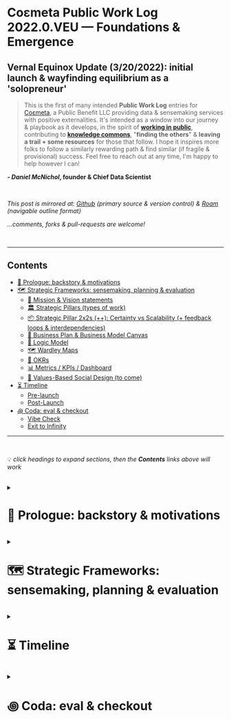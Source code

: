 # Coεmeta Public Work Log 2022.0.VEU — Foundations & Emergence  <!-- omit in toc -->

## Vernal Equinox Update (3/20/2022): initial launch & wayfinding equilibrium as a 'solopreneur' <!-- omit in toc -->
> This is the first of many intended **Public Work Log** entries for [Coεmeta](https://coemeta.xyz), a Public Benefit LLC providing data & sensemaking services with positive externalities. It's intended as a window into our journey & playbook as it develops, in the spirit of **[working in public](https://nesslabs.com/work-in-public)**, contributing to **[knowledge commons](https://en.wikipedia.org/wiki/Knowledge_commons)**, "**finding the others**" & **leaving a trail + some resources** for those that follow. I hope it inspires more folks to follow a similarly rewarding path & find similar (if fragile & provisional) success. Feel free to reach out at any time, I'm happy to help however I can!

**_- Daniel McNichol_**__, founder & Chief Data Scientist__

<br>

*This post is mirrored at: [Github](https://github.com/coemeta/public-work-log) (primary source & version control) & [Roam](https://roamresearch.com/#/app/coemeta/page/eR-hkr1_x) (navigable outline format)*
    
*...comments, forks & pull-requests are welcome!*

<br>    

***

## Contents
- [📜 Prologue: backstory & motivations](#-prologue-backstory--motivations)
- [🗺 Strategic Frameworks: sensemaking, planning & evaluation](#-strategic-frameworks-sensemaking-planning--evaluation)
    - [🔭  Mission & Vision statements](#--mission--vision-statements)
    - [🏛  Strategic Pillars (types of work)](#--strategic-pillars-types-of-work)
    - [📦  Strategic Pillar 2x2s (++): Certainty vs Scalability (+ feedback loops & interdependencies)](#--strategic-pillar-2x2s--certainty-vs-scalability--feedback-loops--interdependencies)
    - [📝  Business Plan & Business Model Canvas](#--business-plan--business-model-canvas)
    - [🧠  Logic Model](#--logic-model)
    - [🗺  Wardley Maps](#--wardley-maps)
    - [🧮  OKRs](#--okrs)
    - [📊  Metrics / KPIs / Dashboard](#--metrics--kpis--dashboard)
    - [👥  Values-Based Social Design (to come)](#--values-based-social-design-to-come)
- [⏳ Timeline](#-timeline)
    - [Pre-launch](#pre-launch)
    - [Post-Launch](#post-launch)
- [꩜ Coda: eval & checkout](#-coda-eval--checkout)
    - [Vibe Check](#vibe-check)
    - [Exit to Infinity](#exit-to-infinity)


***

<br>

💡 *click headings to expand sections, then the **Contents** links above will work*

<br>

<details>
<summary>

# 📜 Prologue: backstory & motivations 
</summary>

**__Coεmeta__** is my attempt at an [infinite game](https://en.wikipedia.org/wiki/Finite_and_Infinite_Games). **The goal of infinite games is not to win, but to keep playing.**
    
I consider this my __metagame__ (as opposed to endgame): 
>*a more **balanced**, **integrated**, **enriching** & **impactful** life in **greater community***

<br>

To pursue this metagame indefinitely (aka "infinitely"), I needed to reclaim some agency & autonomy in my work. So Coεmeta is also currently a [Pennsylvania Public Benefit LLC](https://www.notion.so/coemeta/Co-meta-co-eh-meta-Data-Sensemaking-Services-9b764a49e7644703a64eda8f95084156#b97ace661ee84e81816b67d947ddbf53), serving as a vehicle for more traditional freelance & consulting work, as well as broader public-benefit oriented activities.
  
> *(My longer-term vision for Coεmeta as a formal entity is something more like a [worker-owned cooperative](https://institute.coop/what-worker-cooperative) or [DAO](https://en.wikipedia.org/wiki/Decentralized_autonomous_organization) with shared collective ownership, or at least part of a federated network of [mutual aid](https://en.wikipedia.org/wiki/Mutual_aid_%28organization_theory%29) & partnerships with other "self-sovereign" **ᵋ** groups or entities. This is part of the "in greater community" aspect of the metagame, but more on that later.)*

<br>

So **Coεmeta is not exactly a traditional 'venture' or typical small business or startup etc**, but assumes some of those trappings for now. The [**⏳ Timeline**](#-timeline) below recaps more of the motivations & considerations underlying all of this, & the [**🗺 Frameworks**](#-strategic-frameworks-sensemaking-planning--evaluation) section describes some of the strategic planning & wayfinding models I've used so far. 

As elaborated below, **public work & contributing to knowledge commons are core parts of the overall metagame strategy & ethos**. So this post is part of that: figuring it out as I go, learning while doing, in public. I hope to establish a template & cadence for these things.

<br>

ᵋ *NB: I'm generally skeptical of this terminology & its associations with neoliberal / libertarian fantasies of fully atomized "[sovereign individuals](https://www.radicalxchange.org/media/blog/sovereign-nonsense/)", but "independent" isn't quite adequate either.*

</details>

<br>

<details>
<summary>

# 🗺 Strategic Frameworks: sensemaking, planning & evaluation
</summary>

As a [decision science](https://medium.com/coemeta/from-information-to-action-with-quantitative-decision-science-9752b6c969d5#4054) practitioner & general strategy nerd, I've seen how **the right framework can simplify, clarify & streamline the task of making sense of information & (potential) actions** — __as long as we don't mistake the map for the territory__ **ᵋ**. So I've made ample use of various models & frameworks in the planning & execution of Coεmeta __to date__. This is a short list of the most relevant & cogent. 

> *Note that these are snapshots, in various states of refinement & iteration (proper version-controlled repositories are forthcoming, along with more thorough evaluations — this is a more narrative account). Further, the frameworks are essentially just differently shaped containers filled with mostly the same content, but the varying shapes help emphasize (& scrutinize) different dimensions of the information & underlying intent, which is in fact much of the value of such frameworks.*

<br>

<details>
<summary>ᵋ <i>...a few further obligatory caveats & cautionary aphorisms regarding models & planning:</i></summary>

  - ["Plans are worthless, but planning is priceless"](https://quoteinvestigator.com/2017/11/18/planning/)
  - ["Everyone has a plan until they get punched in the mouth"](https://www.commit.works/everyone-has-a-plan-until-they-get-punched-in-the-mouth/) 
  - ([Optionality](https://thedeepdish.org/optionality-book/) & [OODA loops](https://en.wikipedia.org/wiki/OODA_loop) are often better than plans)
  - ["All models are wrong, but some are useful"](https://en.wikipedia.org/wiki/All_models_are_wrong)
  - See generally: [complexity science](https://en.wikipedia.org/wiki/Complex_system) & [chaos theory](https://en.wikipedia.org/wiki/Chaos_theory), e.g. [Robert May (1976)](https://medium.com/coemeta/the-logistic-map-the-onset-of-chaos-sonified-46fd73e25965#5174)
  - In fact the epsilon ("ε") in **__Coεmeta__** is meant as a reminder of the '[error margin](https://methods.sagepub.com/reference/the-sage-encyclopedia-of-communication-research-methods/i4630.xml)' in any model, estimate or probabilistic assessment. (see further details on this etymology [in the timeline below](#-timeline))

</details>
    
<br>

<details>
<summary>

### 🔭  Mission & Vision statements
</summary>
[Mission & Vision statements](https://www.bain.com/insights/management-tools-mission-and-vision-statements/) are notoriously wonky & vacuous standard MBA-ware. But they can be useful exercises in distillation of values & intention, & sometimes produce helpful mantras for orientation & alignment. Sort of qualitative "north stars".

The rule of thumb I use: **Vision** describes the __big picture outcome__ you want to realize, **Mission** describes __how__ you'll do it.

It's hard to be simultaneously concise, substantive & clear, so lapsing into [banal tropes & cliches](https://www.youtube.com/watch?v=B8C5sjjhsso) is a common pitfall — which I haven't managed to entirely avoid. Familiar shorthands are useful compressions! But also risk total [semantic satiation](https://en.wikipedia.org/wiki/Semantic_satiation) & meaninglessness. So I haven't yet found a satisfying alternative to the facile "better world / place / communities" shibboleths:

<br>

Coεmeta **Vision** (usually some permutation of):

> **Better places & relations** through **better information & finding truth together**

Coεmeta **Mission**: 

> **Create data & sensemaking tools & services** with [positive externalities](https://en.wikipedia.org/wiki/Externality#Positive): supporting [commons](https://en.wikipedia.org/wiki/Commons), [public goods](https://en.wikipedia.org/wiki/Public_good_%28economics%29), [circular](https://en.wikipedia.org/wiki/Circular_economy) & [solidarity economies](https://en.wikipedia.org/wiki/Solidarity_economy) & prosocial change.

<br>

As mentioned, I'm not fully satisfied with these, due to the cliches as well as some niche jargon (sensemaking, positive externalities, etc). But I think the general vibe is right, & try to elucidate the jargon via context, elaboration & reference links. I also wanted to include verbs in the vision as well as nouns, to emphasize the importance of __process__ beyond any static outcome or state. Will continue to workshop, like everything else. 

And of course, there is my broader [metagame](#-prologue-backstory--motivations) vision, which applies more to me personally to than to Coεmeta itself, though Coεmeta is a integral strategic play in the metagame mission (for myself & others).

</details>

<br>

<details>
<summary> 

### 🏛  Strategic Pillars (types of work)
</summary>
This is not so much a framework as a **simple taxonomy that underlies the overarching vision & strategy for Coεmeta,** specifically regarding the types of "work" we'll do. These might be thought of as "business units", "verticals", or "functional areas" in more traditional [corporate](https://www.cascade.app/blog/strategy-levels) or [functional strategy](https://www.business-to-you.com/levels-of-strategy-corporate-business-functional/).

The pillars are:
  - **Freelance / contract work**
      - Traditional hourly rate or project-based work, consulting etc.
  - **Content creation**
      - Part of Working In Public as well as building a public presence, portfolio & demonstration of capabilities, etc. All with an orientation towards [positive externalities](https://en.wikipedia.org/wiki/Externality#Positive), [public goods](https://en.wikipedia.org/wiki/Public_good_%28economics%29) & contribution to [knowledge commons,](https://en.wikipedia.org/wiki/Knowledge_commons) etc. 
  - **Open source toolmaking**
      - Creating [open source](https://en.wikipedia.org/wiki/Open-source_software) & [open access](https://en.wikipedia.org/wiki/Open_access) tools & resources. Related to & overlapping with **Content creation**, but with a more technical & functional focus, vs informational & didactic resources. Again oriented towards public goods, etc.
  - **Relations & community-building**
      - Building networks of mutual support, partnership & exchange, etc (e.g. [mutual aid](https://en.wikipedia.org/wiki/Mutual_aid_%28organization_theory%29) & [microsolidarity](https://www.microsolidarity.cc/)). 
      - (Could be more conventionally or cynically construed as: professional networking, growth hacking, clout chasing, social climbing, etc. But the intent is a more wholesome, positive-sum, good-vibes approach.)

It was obvious & important to me to enumerate these as I initially conceived of the core activities of Coεmeta, & they recur throughout the other frameworks for obvious reasons. Once enumerated, they provoke an obvious followup question: how they relate to each other via interconnections, interdependencies & feedback loops, which subsequent frameworks explore below.

</details>

<br>

<details>
<summary> 

### 📦  Strategic Pillar 2x2s (++): Certainty vs Scalability (+ feedback loops & interdependencies)
</summary>
    
Of course we can't avoid some sort of [2x2](https://managementconsulted.com/2x2-matrix/), the ~~bullshit peddler~~ management consultant's favorite WMD (weapon of mass deception). However, I feel these mutant versions are sufficiently novel & abstruse to avoid the most pathological forms of consultant-itus. And anyway, all such frameworks operate similarly via some sort of complexity- or dimensionality-reduction (e.g. of the true territory to an approximate map). 2x2's just tend to be among the most egregiously reductive.

Nevertheless, I wanted to visualize a few pertinent dimensions of these pillars & the relations between them. To concretize the hazy notions I had floating around my head. So I sketched out these two versions as a first approximation:

![](https://firebasestorage.googleapis.com/v0/b/firescript-577a2.appspot.com/o/imgs%2Fapp%2Fdnlmc%2Ftk7l88iW-N.png?alt=media&token=0acdfc03-3250-4e75-ba00-983a82eb9b72)

> *There's a lot going on in these, both visually & conceptually, but suffice to say: the right-side is identical to the left-side, with additional arrows indicating potential feedback loops (& their relative strengths, via line type & weight). Just wanted to preserve a cleaner / simpler version on the left, without the Feedback Loop dimension.*


The **dimensions** I wanted to capture & convey:
    
  - **Certainty of Outcome** (x-axis): for some fixed amount effort or 'input', how confident can we be in the outcome or 'payoff'
  - **Scalability (LOE vs potential outcome)** (y-axis): how high is the 'payoff' ceiling for some fixed amount of effort / input
  - **Potential Outcome Range** (inner circles, see legends): a sort of confidence interval or distribution around the range of expected outcomes or payoffs. 
__(I'm most dissatisfied with the clarity & interpretability of this element, but it sufficed for a first pass, even if only I 'get it')__
  - **Feedback Loops & Interdependencies** (arrows, right-side): Fairly self-explanatory, how outputs & outcomes from one pillar / node might impact or contribute to another, & what virtuous cycles ([flywheel](https://www.hubspot.com/flywheel)!), efficiency-gains & tactics this might imply
  - __(as is probably clear, these dimensions are not entirely orthogonal / independent from each other, but imo worth distinguishing to be able to reason about their relative potentials & strategic implications)__


<details>
<summary> 

Per usual, I'm not entirely satisfied with these, but they served their immediate purpose: to clarify fuzzy notions in my head, via marginally-less-fuzzy lines on a surface. The result is fairly dense with info, assumptions & implications, but if you stare & squint long enough, **some observations** emerge: (click to expand)</summary>

  - <details><summary><b>Freelance</b> work is depicted as <b>high-certainty & low-scalability</b> (`x` vs `y` axis), with a <b>narrow outcome range</b> (inner circle viz) & <b>several interdependencies</b> (arrows). Let's unpack that: </summary>

      - **High-certainty**: Due to the contractual nature of this work, outcomes & payoffs are pre-specified to some degree, resulting in relatively high certainty. __NB: non-monetary outcomes (e.g. social impacts) are obviously less certain, & this does not account for the inherent uncertainty in __**__securing__**__ freelance work, but rather applies to the work itself, if & when secured.__
      - **Low-scalability**: Again, due to the contractual nature, it's unlikely that we'll agree to a fixed rate & scope of work & then end up making 10x that, without an additional ~10x effort. Thus the [marginal gains](https://www.investopedia.com/terms/m/marginal-profit.asp) per unit of work are fairly constrained.
      - **Narrow outcome range**: Again related to the pre-specified __quid pro quo__ nature of contract work, the expected outcome range is fairly bounded by the rates I'm willing to accept vs the rates clients are willing to pay, & most often will fall somewhere in the middle. Of course it's always possible that some extreme outlier event occurs, or an enormous non-monetary impact is achieved, but we're working in the realm of averages outcomes & [expected value](https://en.wikipedia.org/wiki/Expected_value) here. 
      - **Interdependencies**: The theory depicted here is that the other 3 pillars all might contribute fairly strongly to freelance work (e.g. by generating interest, growing network connections & referrals, etc). But freelance work will only contribute weakly back to them (e.g. by open-sourcing work projects, generating ideas for content creation, & growing the network of contacts & partnerships). And a happy client is often a repeat client or referrer, so freelance work can lead to more of itself. These hypotheses, like everything else in these frameworks, will have to be tested in practice & adjusted accordingly. (science!)  </details>
  
<br>

  - <details><summary>By way of contrast: **Content creation** is depicted as **low-certainty & highly-scalable**, with a **wide outcome range** (skewed toward the low end) & again **several interdependencies**. I won't elaborate these in the same detail, but suffice to say:</summary>

      - Any given piece of content is most likely to attract a very small audience, but could possibly go viral with practically unbounded upside for the same level of effort. This accounts for the **first 3 dimensions**. 
      - As far as **interdependencies**, it should be fairly self-evident that creating content might lead to creating technical implementations & vice versa, as well as attracting some audience, potential collaborators & clients. </details>

<br>

  - The same reasoning is applied to the other two pillars, so I won't belabor them here. 
  - I will just comment that **this exercise helped to crystallize & confirm some of my assumptions**, & convince me of an **initial strategic focus on the more scalable pillars** while I'd have some cushion & runway to experiment & roll the dice for a potential big payoff, or at least build some more scalable foundations & start seeding the ground / greasing the [flywheel](https://www.hubspot.com/flywheel). (This strategy ended up getting a bit deferred, as described in the ⏳ Timeline section below).

</details>

<br> 

**Final notes** on these mutant 2x2s:
  - **Each pillar of course has its own (sub)strategy & tactics**, integrated w/ the macro strategy, which I'll publish at some point. 
  - **Locations of pillars / nodes in the x-y plane should not be static**, but could (or should) be moved (as part of strategy).
  - **Temporal aspects are not captured, but there is a temporal strategy implied** (as mentioned above):
      - initially invest in low-certainty / high-potential work, to seed flywheel dynamics
      - partnerships as potential interim / intermediary accelerant / amplifier
      - freelance as 'safety net' fallback of safer bets but lower potential

</details>

<br>

<details>
<summary> 

### 📝  Business Plan & Business Model Canvas
</summary>
More standard MBA-ware, & I likely wouldn't have utilized these particular templates on my own. But I reached out to my local [SBDC](https://www.pasbdc.org/) & [SCORE](https://philadelphia.score.org/) organizations as part of my initial planning & research (both of which are free & have been enormously helpful & valuable in different ways — highly recommended!), & they suggested going thru these exercises to facilitate further consultation. 

In both cases, I had already thought through & drafted most of the content in some form or another, so the exercise was essentially pouring the relevant info into these particular containers. And in both cases, it felt like a worthwhile exercise, especially distilling things down for the canvas one-pager.

Both of these were fairly early iterations, & my latest thinking & formulations are currently better reflected on the Coεmeta landing page ([coemeta.xyz](https://coemeta.xyz)). But worth including for reference:

> (I'll embed the [Business Model Canvas one-pager](https://docs.google.com/presentation/d/1lyrf1eGfYFFI-D0o-qmUafOQgqCDPX0CZHgblNCt3O0/edit?usp=sharing) below, but the [Business Plan](https://docs.google.com/document/d/1EmCz8BmVjnW4vgV-SSQNpbbsFmLZmqkEHMg11s4aIeg/edit?usp=sharing) is much longer, so will just hyperlink.
> 
> And here are links to the original templates: [Model Canvas](https://docs.google.com/presentation/d/1dU0TkuY0RttFLvexkbArT1wkI2_vKVhm/edit?usp=sharing&ouid=107273481052777483580&rtpof=true&sd=true), [Business Plan](https://docs.google.com/document/d/1uuXGwDLAl2NsTwTDulfzXtQ_uEsaiP4P/edit?usp=sharing&ouid=107273481052777483580&rtpof=true&sd=true))

<!-- dun work<iframe src="https://docs.google.com/presentation/d/e/2PACX-1vTTyUjxjupJG-GW_md3j1z6V301iJuTwdJZhUTXi6VMERJSq4QI2Ua_vndq4SYpM_mcMrbOAWzPr-Zn/embed?start=false&loop=false&delayms=3000" frameborder="0" width="100%" height="600" allowfullscreen="true" mozallowfullscreen="true" webkitallowfullscreen="true"></iframe> -->

![](https://firebasestorage.googleapis.com/v0/b/firescript-577a2.appspot.com/o/imgs%2Fapp%2Fdnlmc%2F-7XaIZ-8MR.46.26%20PM.png?alt=media&token=f7089097-1402-433c-a6d2-392b24429e25)

<br>

<details>
<summary>

These are mostly self-explanatory & but a few further **comments**: (click to expand)</summary>
  - Despite being mostly redundant, it occurred to me for the first time during the canvas exercise that "excellence & efficiency" was core to my past career success & work ethic, & worth making an explicit part of Coεmeta's value proposition. This speaks to the value of revisiting these prompts from different angles via different frameworks & formats, etc. 
  - It's a bit unconventional to specify **'non-customer' segments** in these things, but I firmly believe [Michael Porter's axiom](https://en.wikiquote.org/wiki/Michael_Porter#%22What_is_strategy?,%22_1996): "**The essence of strategy is choosing what __not__ to do**", despite the rarity of this in practice (much like [strategy itself](https://www.linkedin.com/pulse/most-companies-dont-have-strategy-says-harvard-school-joseph/)). Of course, like anything else, this focus might change over time.

  <br>

  - <details><summary>Some additional details from the <a href="https://docs.google.com/document/d/1EmCz8BmVjnW4vgV-SSQNpbbsFmLZmqkEHMg11s4aIeg/edit?usp=sharing">business plan</a> worth excerpting here:</summary>

      - **Part of the thesis** for Coεmeta, & why it might work, is **how poorly orgs are currently served by data operations**...
          - ![](https://firebasestorage.googleapis.com/v0/b/firescript-577a2.appspot.com/o/imgs%2Fapp%2Fdnlmc%2FQpz-TFGUaG.30.05%20PM.png?alt=media&token=256df2f7-9ca1-49aa-b351-67dfd5e56602)
      - ... & **how demand continues to grow despite that fact** (this also points to an eventual reckoning & bubble-burst)
          - ![](https://firebasestorage.googleapis.com/v0/b/firescript-577a2.appspot.com/o/imgs%2Fapp%2Fdnlmc%2Fv4q1CSWi_G.31.55%20PM.png?alt=media&token=fa5ccaba-9c3f-4200-a513-885ad86c206c)
          - | | |
            |-|-|
            |![](https://firebasestorage.googleapis.com/v0/b/firescript-577a2.appspot.com/o/imgs%2Fapp%2Fdnlmc%2FX8YlN_dqSe.33.04%20PM.png?alt=media&token=8287c70b-99ac-4dd9-89ef-cca943e0f48f) | ![](https://firebasestorage.googleapis.com/v0/b/firescript-577a2.appspot.com/o/imgs%2Fapp%2Fdnlmc%2FE2jgLVu4ur.33.16%20PM.png?alt=media&token=0a415f72-1001-44e4-8e88-980d6d2f6989)

      - <details><summary>Also relevant & somewhat glossed over here: <b>I'm</b> '<a href = "https://en.wikipedia.org/wiki/Entrepreneurship#Bootstrapping">bootstrapping</a>' <b>Coεmeta, by self-funding</b> initial expenses & giving myself some modest runway out of personal savings from my last 13 years of work. <b>This is largely possible due to being relatively fortunate so far in life</b>: </summary>

          - socially privileged on axes of race & gender presentation etc
          - able-bodied & in good health
          - have no debt (went to college tuition-free because mom was a professor 💜 👑, inherited my grandfather's car after college & have only owned a bicycle since it stopped running, no mortgage & have always rented apartments, etc)
          - am not raising a family etc, so have considerable flexibility in my own budget, to go "[lean](https://en.wikipedia.org/wiki/Lean_thinking)" personally as well as professionally
          - did not grow up wealthy, no trust fund etc, but come from a supportive & financially-stable middle class family, which in America is more of a safety net than most can count on...
      - Related to the above, this excerpt re: **financial projections & assumptions** is relevant:
          - ![](https://firebasestorage.googleapis.com/v0/b/firescript-577a2.appspot.com/o/imgs%2Fapp%2Fdnlmc%2FEErWsX86WQ.14.30%20PM.png?alt=media&token=cbc36f8b-3a95-4cbc-bbc2-d484d3fee7f8)

</details>
</details>


<br>

<details>
<summary>

### 🧠  Logic Model
</summary>

[Logic Models](https://www.social-impact-navigator.org/planning-impact/logic-model/logic-model/) are common, longstanding frameworks in project management & social impact work, & have recently gained traction in Product Management via "[Outcomes-based planning](https://amplitude.com/blog/move-from-outputs-to-outcomes)". 

As the name suggests, logic models ask us to specify the logical sequence of events or activities we expect to produce our desired outcome. This is often simply an instantiation of the underlying [Theory of Change](https://en.wikipedia.org/wiki/Theory_of_change), & we might interpret this as the __logic__ underlying how we expect to get from [Mission -> Vision](((iTbynHGAH)))

In one of its simplest forms, this involves mapping [Inputs -> Outputs -> Outcomes](https://www.thecompassforsbc.org/how-to-guides/how-develop-logic-model-0). Each of these terms is defined in a specific way in this context, & some models use additional or alternate concepts such as Resources, Activities, Impacts, etc. 

I haven't formally articulated a Theory of Change yet, but it is implicit in the (very rough) initial Logic Model draft below. In addition to being a rough draft, the only visual version so far was created with [Roam Research](https://roamresearch.com/)'s janky `{{diagram}}` functionality, so isn't pretty, but again suffices as an [MVP](https://en.wikipedia.org/wiki/Minimum_viable_product). Will refine & draft in a proper visual tool in the future. 


| Version with elaborated impact notes: | Streamlined core model: |  
|-|-|
|![](https://firebasestorage.googleapis.com/v0/b/firescript-577a2.appspot.com/o/imgs%2Fapp%2Fdnlmc%2Fpg9VfUeK2f.31.43%20AM.png?alt=media&token=609cdcf5-17fe-438b-a3bb-d161d00b2b8e) | ![](https://firebasestorage.googleapis.com/v0/b/firescript-577a2.appspot.com/o/imgs%2Fapp%2Fdnlmc%2FYiByrjwXei.32.56%20AM.png?alt=media&token=0d39bbbd-5a9a-4854-9ad6-2f0ee87ad641)

Brief notes on the model:
  - If not clear, the model should be read bottom-to-top, as the logical flow proceeds from **Inputs -> Outputs -> Outcomes -> Impacts**
  - Our familiar [🏛  Strategic Pillars (types of work)](#--strategic-pillars-types-of-work) appear here as **Outputs**, arranged in columns, with the first row essentially serving as column names (**Freelance, Relation, Content, Tools**) with individual output metrics beneath them, & roughly corresponding **Outcome** metrics above. See [📊  Metrics / KPIs / Dashboard](#--metrics--kpis--dashboard) for more on these.
  - The connecting lines & arrows are mostly unreadable in this format (& have no functionality within Roam), so didn't spend much time there
  - A strategic focus & overarching thesis of Coεmeta that is so far less explicit in other frameworks, but evident among some Impacts here: **an expectation of continued institutional decay, & corresponding need for resilient peer-to-peer support networks outside of institutional contexts**. (One modality of this is an increasingly "unbundled" future of work, as feedback loops continue to accelerate [Great Resignation dynamics](https://twitter.com/dnlmc/status/1467895998051725316) & [increased independent worker / gig economy / solopreneurship](https://www.nbcnews.com/business/business-news/flip-side-great-resignation-small-business-boom-rcna10356))
  - As with everything, but particularly this early draft, the model will be empirically evaluated & refined as appropriate.

</details>

<br>

<details>
<summary>

### 🗺  Wardley Maps
</summary>

[Wardley Maps](https://en.wikipedia.org/wiki/Wardley_map) are probably the most novel & exotic frameworks I used, but also among the most illuminating, & therefore the ones I spent the most time with. These were facilitated & refined over two super productive sessions with [Ben Mosior](https://twitter.com/HiredThought) of [Hired Thought](https://hiredthought.com/) & [LearnWardleyMapping.com](https://learnwardleymapping.com/) (highly recommended!).

I'll defer to Ben, [Simon](https://twitter.com/swardley) & other experts to explain [how to use & interpret Wardley Maps](https://learnwardleymapping.com/), but in general they are read as [value chains](https://en.wikipedia.org/wiki/Value_chain) of user needs & the capabilities they depend on (top to bottom) along an "evolutionary" x-axis depicting the stage of development for each element of the value chain (left to right). The basic usage is like that of any map: interrogate the landscape & use it to plot a course of action.

We created maps of 4 categories of potential "users" of Coεmeta's work (as clients, collaborators, content consumers, etc):

| Nonprofits & social impact orgs | Small business, startups & solopreneurs |
|--|--|
| ![](https://firebasestorage.googleapis.com/v0/b/firescript-577a2.appspot.com/o/imgs%2Fapp%2Fdnlmc%2FyXuZQVPVA8.48.20%20PM.png?alt=media&token=4d6c3a01-9bd4-452e-94e5-e5d1521c9e57) | ![](https://firebasestorage.googleapis.com/v0/b/firescript-577a2.appspot.com/o/imgs%2Fapp%2Fdnlmc%2FZevLyyyYXv.47.48%20PM.png?alt=media&token=ed0843a0-6a6c-4413-852b-0be7e5af8e7e) 


| DAOs | Content consumers, learners, mentees|
|--|--|
| ![](https://firebasestorage.googleapis.com/v0/b/firescript-577a2.appspot.com/o/imgs%2Fapp%2Fdnlmc%2FWu62oMP5eV.48.59%20PM.png?alt=media&token=efbba285-5a35-4134-a98f-773ae22ae287) | ![](https://firebasestorage.googleapis.com/v0/b/firescript-577a2.appspot.com/o/imgs%2Fapp%2Fdnlmc%2FTv6BI5N1kc.50.18%20PM.png?alt=media&token=4fff7373-462f-4081-8817-d107a4b28539)

<br>

And then one metamap for me / Coεmeta itself
![](https://firebasestorage.googleapis.com/v0/b/firescript-577a2.appspot.com/o/imgs%2Fapp%2Fdnlmc%2F7BtGAwiZAX.51.22%20PM.png?alt=media&token=f8592fea-8f9f-4cfe-b461-da0196d50d3d)

<br>

Some general **notes & observations**:
  - **Relative position & general proximity** is more important than precise location on the map, so we didn't overthink these initial placements along the evolutionary x-axis.
  - <details><summary> <b>Nonprofit, Small Biz & DAOs all had essentially the same relative positions, but less spread across</b> the x-axis. Some differences:</summary>

      - Nonprofit / mission-driven orgs think much more about desired outcomes, & generally have info & reporting standards & requirements, so might have more relative maturity & infrastructure in those areas
      - DAOs are digital-native & technically advanced, which correlates with data & info maturity
      - DAOs (& some nonprofits) have additional(ly salient) needs of collective intelligence & coordination & community-building due to their nature, which present more challenges / opportunities</details>

<br>

  - <details><summary><b>For all:</b></summary>
  
    - Stage 4 areas can be an entry point / low-hanging fruit to demonstrate value if not fully adopting current best practices
      - e.g. tool adoption / implementation, automation of manual efforts
    - Can then work down (& up) value chains depending on need
    - Moving other nodes rightward is generally high-LOE & low-certainty, but can look for quick wins, e.g.:
      - applying sensemaking frameworks like logic model / outcome mapping, integrating with evaluation & monitoring systems
      - facilitating decision & activation frameworks
      - doing underlying work required beyond their current capacities
      - training / advising to increase capacities</details>

<br>

  - I applied these & other takeaways to refined value propositions, service descriptions & other copy on the initial [Coεmeta landing page](https://coemeta.xyz), as well as my approach with initial clients & potential collaborators. But again, all of this bears experimentation, validation & iteration. 

</details>

<br>

<details>
<summary>

### 🧮  OKRs
</summary>

[Objectives & Key Results](https://en.wikipedia.org/wiki/OKR) or OKRs are a goal-setting framework native to Silicon Valley & made popular (or notorious) by Google. They've become [much maligned](https://twitter.com/seanjtaylor/status/1337086699118063616) & [parodied](https://twitter.com/mdavidallen/status/1181964335700221953), probably due to being [misused, overused & abused](https://twitter.com/johncutlefish/status/1499772366087340037).

But ultimately **OKRs are about as simple & lightweight a container as imaginable** for defining **strategic __Objectives__** & assigning a few **measurable __Results__** which should represent concrete progress towards the goal. Given this simplicity & flexibility, the devil has lots of room to lurk in the details & implementation. 

But I've used OKRs productively both personally & within work teams, eventually developing a [custom Google Sheet template](https://docs.google.com/spreadsheets/d/1nfITlMj17z3bu1XFgxspaA3oUKxiu1Mq7TSpTumVD70/edit?usp=sharing) tailored to my particular use (open-access & [CC BY](https://creativecommons.org/licenses/by/4.0/), feel free to copy & use / adapt!). 

**Coεmeta OKRS — 2022 Q1**:

  - **Objective 1**: Infinite game engine (stabilize P&L)
      - **Key Result 1**: Hit revenue break-even point by end Q1
      - **Key Result 2**: Test & assess 3 revenue strategies / tactics: (Web 3, Patronage, Solopreneur-focus OR Packaged services + outreach)
      - **Key Result 3**: Set money mgmt plan
  - **Objective 2**: Find the others (grow network & relations)
      - **Key Result 1**: Add 50 frens to CRM
      - **Key Result 2**: Build 3 org / group alliances
      - **Key Result 3**: 2 collabs + 6 exchanges
  - **Objective 3**: Serve & grow the game (commons, game~B)
      - **Key Result 1**: 5 Client outcomes / impacts / testimonials
      - **Key Result 2**: Ship 8 poasts & 3 tools
      - **Key Result 3**: Reach 800 ppl across platforms

<br>

Snapshot of my OKR summary tab as of 3/20/2022 ([link to full sheet](https://docs.google.com/spreadsheets/d/10dart3L-j4CNjs1_kAMsvfps5kuOwhH9UkbtaUEhzEg/)):
![](https://firebasestorage.googleapis.com/v0/b/firescript-577a2.appspot.com/o/imgs%2Fapp%2Fdnlmc%2FIy_x_PwGTz.59.52%20AM.png?alt=media&token=ee940efd-bf87-4cf2-8946-989a8bceeec6)
> *I find 3x3 OKRs (3 Objectives with 3 Key Results each) to be optimally elegant & robust — for aesthetic, numerological & practical reasons.*

<br>

My OKRs are in decent shape as of this writing, on track for about 63% completion by end of quarter, but I'll probably be able to nudge it a bit higher with a final push through some long-deferred tasks.

*(70% is a conventional OKR target, with consistently higher performance indicating too little ambition & stretch goal-setting, but this can obviously be calibrated by context & custom as appropriate.)*

</details>

<br>

<details>
<summary>

### 📊  Metrics / KPIs / Dashboard
</summary>
I'm a data nerd, so of course I track & monitor a plethora of metrics & [KPIs](https://en.wikipedia.org/wiki/Performance_indicator), from my nightly **sleep duration** to my daily [**Lichess**](https://lichess.org/) [**Elo**](https://en.wikipedia.org/wiki/Elo_rating_system) to detailed **time-tracking** & performance against Logic Model **input, output, outcome & impact metrics** depicted above.

I'll clean up & open-source some of these templates & implementations in the future, & will cover them in more detail at that time. But until then, here's a glimpse at some of the ways I currently plan & evaluate these metrics for my own use:
  
| | |  
|-|-|
| ![](https://firebasestorage.googleapis.com/v0/b/firescript-577a2.appspot.com/o/imgs%2Fapp%2Fdnlmc%2FwQIn30mlhb.30.07%20AM.png?alt=media&token=6c052b8f-6085-4a6f-b0de-847fe4416dba) | ![](https://firebasestorage.googleapis.com/v0/b/firescript-577a2.appspot.com/o/imgs%2Fapp%2Fdnlmc%2Fyz-1GPp6o_.20.38%20AM.png?alt=media&token=e8657c20-de80-44ed-bd1a-c8416854975c) |


| | |  
|-|-|
| ![](https://firebasestorage.googleapis.com/v0/b/firescript-577a2.appspot.com/o/imgs%2Fapp%2Fdnlmc%2FIdw8d-t4Ou.23.11%20AM%20copy%202.png?alt=media&token=e668aef6-313d-455a-9c58-cee4cea67576) | ![](https://firebasestorage.googleapis.com/v0/b/firescript-577a2.appspot.com/o/imgs%2Fapp%2Fdnlmc%2FFX7yO6hkw3.23.11%20AM%20copy.png?alt=media&token=f9a7aa20-fd63-4444-8ea0-ac27341b6e61) |

</details>

<br>

<details>
<summary>

### 👥  Values-Based Social Design (to come)
</summary>
I've started to work through an [independent learning path](https://sfsd.super.site/for-independent-learners) [offered](https://twitter.com/edelwax/status/1493268311051841539) by [Joe Edelman](https://twitter.com/edelwax)'s [School For Social Design](https://www.sfsd.io/). 

I'm a [huge fan of Joe's work](https://twitter.com/dnlmc/status/1305174355387846656) & this material, so excited to apply it in the near future!

</details>

</details>

<br>

<details>
<summary>

# ⏳ Timeline
</summary>

__A brief timeline of relevant events, from Coεmeta's conception, to launch in Jan 2022, to the time of writing on the vernal equinox of Mar 20, 2022__.

<details>
<summary> 

### Pre-launch
</summary>

  - **2020-2021**: 
      - Several unsolicited freelance engagements via referrals from peers & former colleagues plant the seed in my mind for **a more autonomous & impactful work life**: lending my expertise to **organizations & individuals lacking the resources for a full scale modern data operation & the empirical optimizations it can unlock**, & **without the bureaucratic baggage** that [often squanders those capabilities](((gIbhfRPiw))) in traditional mid-large sized orgs.
  - **Mid-2021:**
      - **Begin to more seriously conceptualize** what a full-time freelance operation of this sort could look like, & the **opportunities for a more enriching & impactful life** it might unlock.
      - <details><summary><b>Brainstorm business models, strategies, organizational forms, names</b>, etc. Increasingly excited by the vision taking shape, & increasingly motivated by ...reasons.</summary>
      
          - See the [Frameworks](#-strategic-frameworks-sensemaking-planning--evaluation) section of this post for details related to strategy & business models
          - Eventually settled on the compound neologism / portmanteau __Coεmeta__ as a working name
              - The conceptual composition of this coinage is conveyed in the janky DIY banner logo I scrawled in excalidraw: 
              ![](https://firebasestorage.googleapis.com/v0/b/firescript-577a2.appspot.com/o/imgs%2Fapp%2Fdnlmc%2FzwdK--e9PV.14.07%20PM.png?alt=media&token=c5aaae6b-7581-4a96-955a-f9149a1b16b6)
              - To elaborate: the overarching concept is co-creation of knowledge & understanding, aka "collective intelligence & sensemaking", or as stated in our [mission & vision](#--mission--vision-statements): __finding truth together__.
                  - The core substring __emet__ (hebrew for "truth") is borrowed from [golem folklore](https://en.wikipedia.org/wiki/Golem), as inspired by [Richard McElreath](https://twitter.com/rlmcelreath)'s admonitions about statistical models as "golems" or "robots" in his [Statistical Rethinking course & textbook](https://xcelab.net/rm/statistical-rethinking/).
                  - In that folklore, golems are clay monsters brought to life by inscribing "emet" (truth) on their forehead, & then 'decommissioned' by scratching out the initial character, to leave "met", meaning "death".
                  - I played on this (a bit melodramatically, admittedly), by using an "ε" for the first "e", as [described above](#-strategic-frameworks-sensemaking-planning--evaluation): 
                      - > In fact the epsilon ("ε") in **__Coεmeta__** is meant as a reminder of the '[error](https://methods.sagepub.com/reference/the-sage-encyclopedia-of-communication-research-methods/i4630.xml) margin' in any model, estimate or probabilistic assessment, as further described in the etymology [outlined in the timeline section below](#-timeline).
                  - Beyond that, the "[co](https://en.wiktionary.org/wiki/co-)" (together) & "[meta](https://en.wikipedia.org/wiki/Meta)" (big picture) substrings should be pretty self-explanatory</details>

<br>

  - 
      - **Research legal steps & paperwork for business formation**, have several **consultations** with an amazingly helpful [SBDC](https://www.pasbdc.org/) advisor, a values-aligned law firm ([Jason Wiener | p.c.](https://jrwiener.com/)) & [Ben Mosior](https://twitter.com/HiredThought) for our first super productive [Wardley Mapping](https://learnwardleymapping.com/) deep dive session. (Also reach out to the local [SCORE](https://philadelphia.score.org/) chapter, but it's about a month before they can match me with a mentor.)
  - **Oct 2021**:
      - **Mind made up, give notice to my current employer**, arrange to stay on part-time through the rest of the year to assist with turnover & onboarding etc, while I ramp up my new business.
      - Begin **drafting business formation docs** & using downtime to plan & prep for a launch in the new year (& also decompress).
      - **Meet with** [Opolis](https://opolis.co/) membership steward to explore joining their "**employment commons**", a **worker cooperative for independent workers** which provides some of the benefits typically reserved for W-2 employees. A novel model deeply aligned with my own values & vision of a non-institutional, more peer-to-peer future of work. Also deeply involved with emerging web3 models & values, which I intend to further explore.
      - **Matched with SCORE mentor** in late-October, schedule initial session. Mentor is a local former executive & current nonprofit board member, an extremely helpful sounding board & wealth of experience to help guide my early efforts.
      - Obligatory [personal news tweet](https://twitter.com/dnlmc/status/1452276153742467084)
  - **Nov 2021**:
      - **Submit business formation docs** for a PA Public Benefit LLC on Nov 3, with comprehensive assistance from SBDC advisor (saving 100s if not 1000s of dollars in lawyer fees). Estimated 2 weeks for approval.
      - **Connected with gun violence reporting nonprofit newsroom** [The Trace](https://www.thetrace.org/) re: data work for their local Philadelphia [Up the Block](https://www.uptheblock.org/en/) project, agree to help however I can on a pro bono basis since my business is still not officially formed & they're doing vital work in the community, exactly the sort of thing I'm trying to free myself up to work on.
      - **2nd Wardley Mapping + freelance strategy session** with [Ben Mosior](https://twitter.com/HiredThought), once again super helpful & generative
      - **Further admin tasks**, buy Coεmeta domain names, set up email & social accounts, etc
  - **Dec 2021**:
      - **Still no word from PA Dept of State on LLC formation approval**, after many followups & hours of sitting on-hold like it's the 20th century dark ages, turns out my **submission was rejected** for not adhering to mysterious requirements which were not communicated on any form or instructions etc (related to the relatively rare Public Benefit designation), so had to resubmit & go to the back of the queue for approval, which now takes an estimated 4 weeks instead of 2, due to staff shortages & increased demand. __Will I actually have a business by Jan 1 when my current part-time work agreement ends?? Stay tuned!__
      - **Pre-onboarding followup session with** [Opolis](https://opolis.co/) **membership steward**, explain business formation limbo, discuss potential paths forward, decide to wait out PA State [Moloch](https://twitter.com/banklesshq/status/1313133561663287297?lang=en) & consult with tax accountant on different approaches
      - **Continue with pre-launch business admin tasks**: drafting [minimum viable landing page](https://coemeta.xyz), **receive kind** [testimonials](https://coemeta.notion.site/coemeta/Co-meta-co-eh-meta-Data-Sensemaking-Services-9b764a49e7644703a64eda8f95084156#db0d0e6a71b84860a677f53f4d87e66d) from past clients & colleagues, have additional productive & reassuring **sessions with SCORE mentor**
      - **Begin executing** [content, toolmaking, & relation-first strategy](((hzH8I2Gka))): 
          - Increase activity on [social networks](https://twitter.com/dnlmc/status/1467645261497479170), as well as peer-to-peer & small group engagement
          - Draft & test content ideas in twitter threads like [this one](https://twitter.com/dnlmc/status/1471526330927919105)
          - Fork & extend a [rate demo widget](https://codepen.io/dnlmc/full/VwMWKvz) on Code Pen as open source toolmaking practice (& to [use on my landing page](https://www.notion.so/coemeta/Co-meta-co-eh-meta-Data-Sensemaking-Services-9b764a49e7644703a64eda8f95084156#4626b6d6a50e46d99ba8e265519a21be)) 
      - (Holidays etc)
      - **Business approved** on Dec 28, we made it 🥲

</details>

<br>

<details>
<summary>

### Post-Launch
</summary>

  - **Jan 2022**:
      - **(Soft)launch posts** on [twitter](https://twitter.com/dnlmc/status/1478442679000256516) 🥳 & [linkedin](https://www.linkedin.com/posts/activity-6884169819424346112-Vy3V/) 🤢 & outreach to a few personal networks
      - **Some immediate interest & referrals**, discovery sessions with potential clients & collaborators
      - **Continue** [content, toolmaking & relation strategy](((hzH8I2Gka))):
          - Publish [Ingroup Colossus](https://medium.com/coemeta/ingroup-colossus-visakanv-744c08f408f2) post based on initial [twitter](https://twitter.com/dnlmc/status/1471526268860608520) [threads](https://twitter.com/dnlmc/status/1480220361539084288), got some engagement, particularly [on twitter](https://twitter.com/dnlmc/status/1482388817868988416) & largely thanks to a share from Colossus himself: [@visakanv](https://twitter.com/visakanv/status/1482448923658977280)
          - Begin developing # SADDERmetrics R code & [shiny web app](https://dnlmc.shinyapps.io/saddermetrics/) based on initial ideas in [this twitter thread](https://twitter.com/dnlmc/status/1480220400491634689)
      - **Begin client work** based on initial discovery sessions, including with [City Bureau](https://www.citybureau.org/), an amazing nonprofit org from Chicago with [values & vision](https://www.citybureau.org/our-mission) deeply aligned with Coεmeta's, building capacity for participatory community-journalism as a public good.
      - **Begin** [mentorship 1:1 sessions](https://www.notion.so/coemeta/Co-meta-co-eh-meta-Data-Sensemaking-Services-9b764a49e7644703a64eda8f95084156#d79cf412d3aa44bca9b6b08707768dcb) with two mentees
      - **Decide to join Opolis** as a [coalition member](https://opolis.co/coalition/) at this point, with intent to join as a full employee member-owner once I establish reliable cashflow (required for automated payroll services), so to not add more budgetary pressure than necessary up front 
  - **Feb 2022**:
      - **Continue work** across the [pillars](#--strategic-pillars-types-of-work):
          - Client work demand beyond my initial expectations shifts [initial time allocation plans](((7j-Ag2CDJ))), but happy & appreciative to do it!
          - Ship [# SADDERmetrics web app](https://dnlmc.shinyapps.io/saddermetrics/) to [decent engagement](https://twitter.com/dnlmc/status/1488188575669788681), continue iterating & refining
          - Record & [ship](https://twitter.com/dnlmc/status/1491566627741184009) full [# SADDERmetrics walkthru video](https://www.youtube.com/watch?v=9hn5EhbTqyk) after assembling a minimal recording & editing tech stack & setup
          - Continue building relationships, potential partnerships & collaborations online & offline
      - **Persistent migraines & a week-long (non-covid) illness diminish my capacity & progress somewhat**, but happy to have the flexibility to rest & recuperate as needed
      - **Looming war drums & Russian invasion of Ukraine consumes some additional attention & emotional energy**, given the remote but non-zero chance of escalation to world-scale or nuclear conflict, not to mention the (unfortunately less rarefied) horrific human-level tragedy of it all
  - **Mar 2022**:
      - **Continue primary focus on client work & relationship-building**, though finding less time & energy for public work & engagement, but [resolve to regain balance](https://twitter.com/dnlmc/status/1501711785170284553)
      - **Begin** to [putt out formal calls](https://twitter.com/dnlmc/status/1504239843106295809) for [microsolidarty](https://www.microsolidarity.cc/)-style [small groups](https://www.microsolidarity.cc/practices/crewing) for **mutual support & community-building**, as already discussed in other peer-to-peer & small group contexts
      - **Draft & publish this Public Work Log entry** for the 3/20 vernal equinox
      - (more to come...)

</details>
</details>

<br>

<details>
<summary>

# ꩜ Coda: eval & checkout
</summary>

### Vibe Check
I'll leave the raw scorekeeping & evaluation metrics for another update, along with a formal open-source strategy repository for proper versions of some [frameworks](#-strategic-frameworks-sensemaking-planning--evaluation) & other artifacts covered above. I wanna keep this post more narrative-based & vibey. 

So speaking of vibe checks: **I feel good**.

I've found some of the **greater balance** I was seeking, in several areas:

  - **lifestyle** (sleep, diet, activity, etc)
  - **inner & outer life** (no longer perpetually socially exhausted by relentless compulsory sociality, I'm more open to voluntary sociality)
  - **work-life balance** (& crucially, integration of some aspects of these, while maintaining healthy boundaries with greater autonomy)

And my **more integrated** work-life has been **more rewarding**, & **more palpably impactful** (though limited in scale & scope so far). 
    
**It's extremely early in the game, & there have been challenges, setbacks, looming doubts & uncertainty**, etc. I did a lot of planning & yet, predictably, things did not go exactly according to plan. But **overall things are good & the path feels right**. I look forward to continuing to shift to more of an **outward focus,** enabling clients & collaborators to be more impactful, & growing our mutual capacities together.

<br>

### Exit to Infinity
**The Coεmeta journey so far has been, frankly, smoother & more successful than I probably had any right to expect.** And that is largely **due to luck, & the kindness of others** — e.g. peers & former colleagues generously making referrals & enthusiastic endorsements (or [retweets](https://twitter.com/visakanv/status/1482448923658977280)) — more than anything I've done myself. As described above, I did a lot of [planning & strategic sensemaking](#-strategic-frameworks-sensemaking-planning--evaluation), put in the [time & effort](#-timeline) etc, but the most positive developments have all been precipitated by others, or lucky breaks. 

**I don't expect this to continue indefinitely. There will be greater challenges, feasts & famines.** Maybe there will be times when my big-brain planning frameworks produce the crucial insight or tactical adjustment which enables a great breakthrough. Maybe sheer determination & individual effort will carry the day. But I hope not. I'd rather continue to be primarily powered by the support of others, & return the favor, pay it forward & work synergistically whenever possible. And in the meantime I'll continue wayfinding towards greater balance, integration & impact, by myself & with others. 


That is the [metagame](#-prologue-backstory--motivations), the infinite game: 
>*a more **balanced**, **integrated**, **enriching** & **impactful** life in **greater community***

...& for now at least, with zeal & gratitude, I'm still playing 🙏🏼

</details>